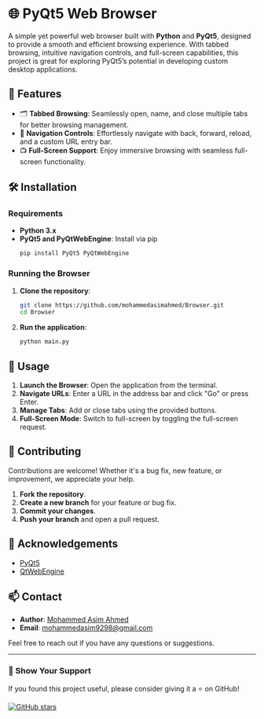 # 🌐 PyQt5 Web Browser

A simple yet powerful web browser built with **Python** and **PyQt5**, designed to provide a smooth and efficient browsing experience. With tabbed browsing, intuitive navigation controls, and full-screen capabilities, this project is great for exploring PyQt5’s potential in developing custom desktop applications.

## 🌟 Features

- 🗂️ **Tabbed Browsing**: Seamlessly open, name, and close multiple tabs for better browsing management.
- 🔄 **Navigation Controls**: Effortlessly navigate with back, forward, reload, and a custom URL entry bar.
- 📺 **Full-Screen Support**: Enjoy immersive browsing with seamless full-screen functionality.

## 🛠️ Installation

### Requirements

- **Python 3.x**
- **PyQt5 and PyQtWebEngine**: Install via pip
  ```bash
  pip install PyQt5 PyQtWebEngine
  ```

### Running the Browser

1. **Clone the repository**:

   ```bash
   git clone https://github.com/mohammedasimahmed/Browser.git
   cd Browser
   ```

2. **Run the application**:
   ```bash
   python main.py
   ```

## 📖 Usage

1. **Launch the Browser**: Open the application from the terminal.
2. **Navigate URLs**: Enter a URL in the address bar and click "Go" or press Enter.
3. **Manage Tabs**: Add or close tabs using the provided buttons.
4. **Full-Screen Mode**: Switch to full-screen by toggling the full-screen request.

## 🤝 Contributing

Contributions are welcome! Whether it's a bug fix, new feature, or improvement, we appreciate your help.

1. **Fork the repository**.
2. **Create a new branch** for your feature or bug fix.
3. **Commit your changes**.
4. **Push your branch** and open a pull request.

## 🙌 Acknowledgements

- [PyQt5](https://riverbankcomputing.com/software/pyqt/intro)
- [QtWebEngine](https://doc.qt.io/qt-5/qtwebengine-index.html)

## 📫 Contact

- **Author**: [Mohammed Asim Ahmed](https://github.com/mohammedasimahmed)
- **Email**: mohammedasim9298@gmail.com

Feel free to reach out if you have any questions or suggestions.

---

### 🌟 Show Your Support

If you found this project useful, please consider giving it a ⭐ on GitHub!

[![GitHub stars](https://img.shields.io/github/stars/mohammedasimahmed/Browser?style=social)](https://github.com/mohammedasimahmed/Browser)
